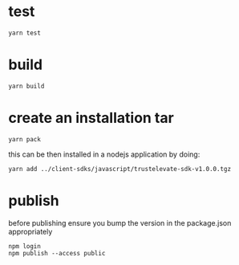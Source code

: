 # test

    yarn test

# build

    yarn build

# create an installation tar

    yarn pack

this can be then installed in a nodejs application by doing:

    yarn add ../client-sdks/javascript/trustelevate-sdk-v1.0.0.tgz

# publish

before publishing ensure you bump the version in the package.json appropriately

    npm login
    npm publish --access public